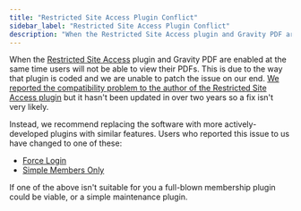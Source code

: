 ```yaml
---
title: "Restricted Site Access Plugin Conflict"
sidebar_label: "Restricted Site Access Plugin Conflict"
description: "When the Restricted Site Access plugin and Gravity PDF are enabled at the same time users will not be able to view their PDFs."
---
```


When the [Restricted Site Access](https://wordpress.org/plugins/restricted-site-access/) plugin and Gravity PDF are enabled at the same time users will not be able to view their PDFs. This is due to the way that plugin is coded and we are unable to patch the issue on our end. [We reported the compatibility problem to the author of the Restricted Site Access plugin](https://wordpress.org/support/topic/bug-dont-run-remove_action-in-restrict_access?replies=1) but it hasn't been updated in over two years so a fix isn't very likely.

Instead, we recommend replacing the software with more actively-developed plugins with similar features. Users who reported this issue to us have changed to one of these:

* [Force Login](https://wordpress.org/plugins/wp-force-login/)
* [Simple Members Only](https://wordpress.org/plugins/simple-members-only/)

If one of the above isn't suitable for you a full-blown membership plugin could be viable, or a simple maintenance plugin.